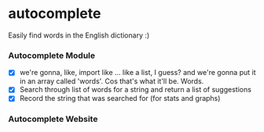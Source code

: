 # autocomplete

Easily find words in the English dictionary :)

### Autocomplete Module

* [x] we're gonna, like, import like ... like a list, I guess? and we're gonna put it in an array called 'words'. Cos that's what it'll be. Words.
* [x] Search through list of words for a string and return a list of suggestions
* [x] Record the string that was searched for (for stats and graphs)

### Autocomplete Website
